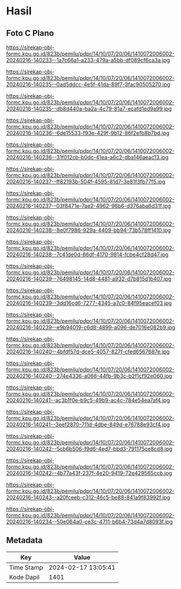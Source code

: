 # Hasil

## Foto C Plano

https://sirekap-obj-formc.kpu.go.id/823b/pemilu/pdpr/14/10/07/20/06/1410072006002-20240216-140233--1a7c66a1-a233-479a-a5bb-df089cf6ca3a.jpg

https://sirekap-obj-formc.kpu.go.id/823b/pemilu/pdpr/14/10/07/20/06/1410072006002-20240216-140235--0ad5ddcc-4e5f-41da-89f7-3fac90505270.jpg

https://sirekap-obj-formc.kpu.go.id/823b/pemilu/pdpr/14/10/07/20/06/1410072006002-20240216-140235--db8d440a-ba2a-4c79-81a7-ecafd1ed9a99.jpg

https://sirekap-obj-formc.kpu.go.id/823b/pemilu/pdpr/14/10/07/20/06/1410072006002-20240216-140236--6de15533-f93e-429f-9b12-86f2efb8b7bd.jpg

https://sirekap-obj-formc.kpu.go.id/823b/pemilu/pdpr/14/10/07/20/06/1410072006002-20240216-140236--31f012cb-b0dc-41ea-a6c2-dba146aeac13.jpg

https://sirekap-obj-formc.kpu.go.id/823b/pemilu/pdpr/14/10/07/20/06/1410072006002-20240216-140237--ff82193b-504f-4595-81d7-3e81f3fb77f5.jpg

https://sirekap-obj-formc.kpu.go.id/823b/pemilu/pdpr/14/10/07/20/06/1410072006002-20240216-140237--03f8471e-7ae2-4962-96b6-d376aba6d31f.jpg

https://sirekap-obj-formc.kpu.go.id/823b/pemilu/pdpr/14/10/07/20/06/1410072006002-20240216-140238--8e0f7986-929a-4409-bb94-73b578ff1410.jpg

https://sirekap-obj-formc.kpu.go.id/823b/pemilu/pdpr/14/10/07/20/06/1410072006002-20240216-140238--7c41de0d-66df-4170-9814-fcbe4cf28d47.jpg

https://sirekap-obj-formc.kpu.go.id/823b/pemilu/pdpr/14/10/07/20/06/1410072006002-20240216-140239--76498145-14d8-4481-a932-d7b815d1b407.jpg

https://sirekap-obj-formc.kpu.go.id/823b/pemilu/pdpr/14/10/07/20/06/1410072006002-20240216-140239--3dd16cd6-7277-4345-a7c0-84f95eacef03.jpg

https://sirekap-obj-formc.kpu.go.id/823b/pemilu/pdpr/14/10/07/20/06/1410072006002-20240216-140239--e9b94019-c6d8-4899-a096-de7016e082b9.jpg

https://sirekap-obj-formc.kpu.go.id/823b/pemilu/pdpr/14/10/07/20/06/1410072006002-20240216-140240--4bfdf57d-dce5-4057-827f-cfed6567687e.jpg

https://sirekap-obj-formc.kpu.go.id/823b/pemilu/pdpr/14/10/07/20/06/1410072006002-20240216-140240--274e4336-a066-44fb-9b3c-b2f1cf92e060.jpg

https://sirekap-obj-formc.kpu.go.id/823b/pemilu/pdpr/14/10/07/20/06/1410072006002-20240216-140241--ac3b1f0e-b9c5-49b9-ac4c-784e54ea7af4.jpg

https://sirekap-obj-formc.kpu.go.id/823b/pemilu/pdpr/14/10/07/20/06/1410072006002-20240216-140241--3eef2870-711d-4dbe-849d-e76788e93cf4.jpg

https://sirekap-obj-formc.kpu.go.id/823b/pemilu/pdpr/14/10/07/20/06/1410072006002-20240216-140242--5cb6b506-f9d6-4ed7-bbd3-791175ce8cd8.jpg

https://sirekap-obj-formc.kpu.go.id/823b/pemilu/pdpr/14/10/07/20/06/1410072006002-20240216-140242--4b77a43f-237f-4e20-9419-72e429565ccb.jpg

https://sirekap-obj-formc.kpu.go.id/823b/pemilu/pdpr/14/10/07/20/06/1410072006002-20240216-140243--a20fceeb-c312-46c5-be88-841a9f83992f.jpg

https://sirekap-obj-formc.kpu.go.id/823b/pemilu/pdpr/14/10/07/20/06/1410072006002-20240216-140234--50e064a0-ce3c-4711-b6b4-73d4a7d8093f.jpg


## Metadata

| Key        | Value               |
| ---------- | ------------------- |
| Time Stamp | 2024-02-17 13:05:41 |
| Kode Dapil | 1401                |



